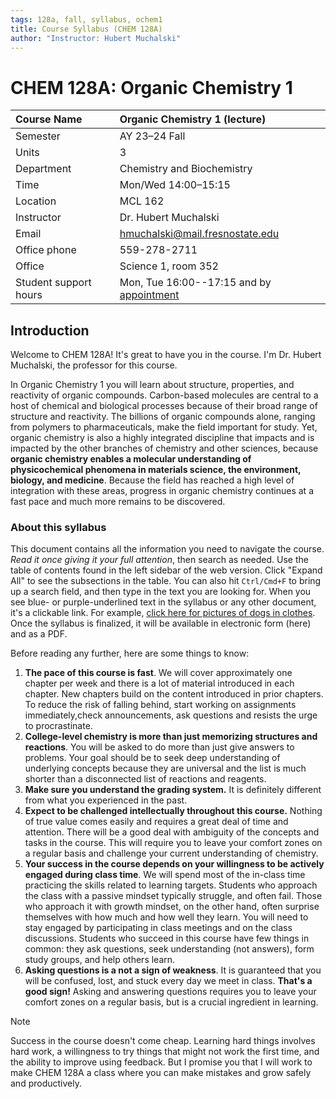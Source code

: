 ```yaml
---
tags: 128a, fall, syllabus, ochem1
title: Course Syllabus (CHEM 128A)
author: "Instructor: Hubert Muchalski"
---
```


# CHEM 128A: Organic Chemistry 1

| Course Name  | Organic Chemistry 1 (lecture)   |  
| :----------- | :------------------------------ |  
| Semester     | AY 23–24 Fall                   |  
| Units        | 3                               |  
| Department   | Chemistry and Biochemistry      |  
| Time         | Mon/Wed 14:00–15:15             |  
| Location     | MCL 162                         |  
| Instructor   | Dr. Hubert Muchalski            |  
| Email        | hmuchalski@mail.fresnostate.edu |  
| Office phone | 559-278-2711                    |  
| Office       | Science 1, room 352             |  
| Student support hours | Mon, Tue 16:00--17:15 and by [appointment][1-on-1-calendar] |  

[1-on-1-calendar]: https://calendar.app.google/mHM77jzbU5KJoiaF6

## Introduction

Welcome to CHEM 128A! It's great to have you in the course. I'm Dr. Hubert Muchalski, the professor for this course. 

In Organic Chemistry 1 you will learn about structure, properties, and reactivity of organic compounds. Carbon-based molecules are central to a host of chemical and biological processes because of their broad range of structure and reactivity. The billions of organic compounds alone, ranging from polymers to pharmaceuticals, make the field important for study. Yet, organic chemistry is also a highly integrated discipline that impacts and is impacted by the other branches of chemistry and other sciences, because **organic chemistry enables a molecular understanding of physicochemical phenomena in materials science, the environment, biology, and medicine**. Because the field has reached a high level of integration with these areas, progress in organic chemistry continues at a fast pace and much more remains to be discovered.

### About this syllabus

This document contains all the information you need to navigate the course. *Read it once giving it your full attention*, then search as needed. Use the table of contents found in the left sidebar of the web version. Click "Expand All" to see the subsections in the table. You can also hit `Ctrl/Cmd+F` to bring up a search field, and then type in the text you are looking for. When you see blue- or purple-underlined text in the syllabus or any other document, it's a clickable link. For example, [click here for pictures of dogs in clothes](https://start.duckduckgo.com/?q=dogs+wearing+clothes&iar=images&iax=images&ia=images&kp=1). Once the syllabus is finalized, it will be available in electronic form (here) and as a PDF. 

Before reading any further, here are some things to know:

1. **The pace of this course is fast**. We will cover approximately one chapter per week and there is a lot of material introduced in each chapter. New chapters build on the content introduced in prior chapters. To reduce the risk of falling behind, start working on assignments immediately,check announcements, ask questions and resists the urge to procrastinate.
2. **College-level chemistry is more than just memorizing structures and reactions**. You will be asked to do more than just give answers to problems. Your goal should be to seek deep understanding of underlying concepts because they are universal and the list is much shorter than a disconnected list of reactions and reagents.
3. **Make sure you understand the grading system.** It is definitely different from what you experienced in the past.
4. **Expect to be challenged intellectually throughout this course.** Nothing of true value comes easily and requires a great deal of time and attention. There will be a good deal with ambiguity of the concepts and tasks in the course. This will require you to leave your comfort zones on a regular basis and challenge your current understanding of chemistry.
5. **Your success in the course depends on your willingness to be actively engaged during class time**. We will spend most of the in-class time practicing the skills related to learning targets. Students who approach the class with a passive mindset typically struggle, and often fail. Those who approach it with growth mindset, on the other hand, often surprise themselves with how much and how well they learn. You will need to stay engaged by participating in class meetings and on the class discussions. Students who succeed in this course have few things in common: they ask questions, seek understanding (not answers), form study groups, and help others learn.
6. **Asking questions is a not a sign of weakness**. It is guaranteed that you will be confused, lost, and stuck every day we meet in class. **That's a good sign!** Asking and answering questions requires you to leave your comfort zones on a regular basis, but is a crucial ingredient in learning. 

> [!NOTE]
> Success in the course doesn't come cheap. Learning hard things involves hard work, a willingness to try things that might not work the first time, and the ability to improve using feedback. But I promise you that I will work to make CHEM 128A a class where you can make mistakes and grow safely and productively.